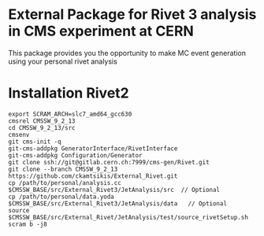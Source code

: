 # External Package for Rivet 3 analysis in CMS experiment at CERN

This package provides you the opportunity to make MC event generation using your personal rivet analysis

# Installation Rivet2

```
export SCRAM_ARCH=slc7_amd64_gcc630
cmsrel CMSSW_9_2_13
cd CMSSW_9_2_13/src
cmsenv
git cms-init -q
git-cms-addpkg GeneratorInterface/RivetInterface
git-cms-addpkg Configuration/Generator
git clone ssh://git@gitlab.cern.ch:7999/cms-gen/Rivet.git
git clone --branch CMSSW_9_2_13 https://github.com/ckamtsikis/External_Rivet.git
cp /path/to/personal/analysis.cc $CMSSW_BASE/src/External_Rivet3/JetAnalysis/src  // Optional
cp /path/to/personal/data.yoda $CMSSW_BASE/src/External_Rivet3/JetAnalysis/data   // Optional
source $CMSSW_BASE/src/External_Rivet/JetAnalysis/test/source_rivetSetup.sh
scram b -j8
```   

